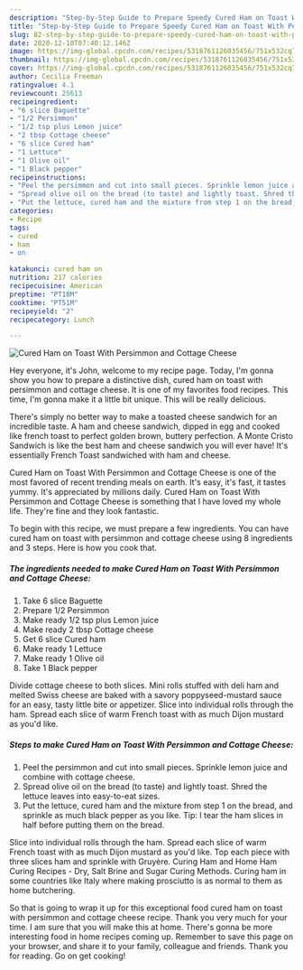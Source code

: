 ```yaml
---
description: "Step-by-Step Guide to Prepare Speedy Cured Ham on Toast With Persimmon and Cottage Cheese"
title: "Step-by-Step Guide to Prepare Speedy Cured Ham on Toast With Persimmon and Cottage Cheese"
slug: 82-step-by-step-guide-to-prepare-speedy-cured-ham-on-toast-with-persimmon-and-cottage-cheese
date: 2020-12-10T07:40:12.146Z
image: https://img-global.cpcdn.com/recipes/5318761126035456/751x532cq70/cured-ham-on-toast-with-persimmon-and-cottage-cheese-recipe-main-photo.jpg
thumbnail: https://img-global.cpcdn.com/recipes/5318761126035456/751x532cq70/cured-ham-on-toast-with-persimmon-and-cottage-cheese-recipe-main-photo.jpg
cover: https://img-global.cpcdn.com/recipes/5318761126035456/751x532cq70/cured-ham-on-toast-with-persimmon-and-cottage-cheese-recipe-main-photo.jpg
author: Cecilia Freeman
ratingvalue: 4.1
reviewcount: 25613
recipeingredient:
- "6 slice Baguette"
- "1/2 Persimmon"
- "1/2 tsp plus Lemon juice"
- "2 tbsp Cottage cheese"
- "6 slice Cured ham"
- "1 Lettuce"
- "1 Olive oil"
- "1 Black pepper"
recipeinstructions:
- "Peel the persimmon and cut into small pieces. Sprinkle lemon juice and combine with cottage cheese."
- "Spread olive oil on the bread (to taste) and lightly toast. Shred the lettuce leaves into easy-to-eat sizes."
- "Put the lettuce, cured ham and the mixture from step 1 on the bread, and sprinkle as much black pepper as you like. Tip: I tear the ham slices in half before putting them on the bread."
categories:
- Recipe
tags:
- cured
- ham
- on

katakunci: cured ham on 
nutrition: 217 calories
recipecuisine: American
preptime: "PT18M"
cooktime: "PT51M"
recipeyield: "2"
recipecategory: Lunch

---
```



![Cured Ham on Toast With Persimmon and Cottage Cheese](https://img-global.cpcdn.com/recipes/5318761126035456/751x532cq70/cured-ham-on-toast-with-persimmon-and-cottage-cheese-recipe-main-photo.jpg)

Hey everyone, it's John, welcome to my recipe page. Today, I'm gonna show you how to prepare a distinctive dish, cured ham on toast with persimmon and cottage cheese. It is one of my favorites food recipes. This time, I'm gonna make it a little bit unique. This will be really delicious.

There&#39;s simply no better way to make a toasted cheese sandwich for an incredible taste. A ham and cheese sandwich, dipped in egg and cooked like french toast to perfect golden brown, buttery perfection. A Monte Cristo Sandwich is like the best ham and cheese sandwich you will ever have! It&#39;s essentially French Toast sandwiched with ham and cheese.

Cured Ham on Toast With Persimmon and Cottage Cheese is one of the most favored of recent trending meals on earth. It's easy, it's fast, it tastes yummy. It's appreciated by millions daily. Cured Ham on Toast With Persimmon and Cottage Cheese is something that I have loved my whole life. They're fine and they look fantastic.


To begin with this recipe, we must prepare a few ingredients. You can have cured ham on toast with persimmon and cottage cheese using 8 ingredients and 3 steps. Here is how you cook that.

<!--inarticleads1-->

##### The ingredients needed to make Cured Ham on Toast With Persimmon and Cottage Cheese:

1. Take 6 slice Baguette
1. Prepare 1/2 Persimmon
1. Make ready 1/2 tsp plus Lemon juice
1. Make ready 2 tbsp Cottage cheese
1. Get 6 slice Cured ham
1. Make ready 1 Lettuce
1. Make ready 1 Olive oil
1. Take 1 Black pepper


Divide cottage cheese to both slices. Mini rolls stuffed with deli ham and melted Swiss cheese are baked with a savory poppyseed-mustard sauce for an easy, tasty little bite or appetizer. Slice into individual rolls through the ham. Spread each slice of warm French toast with as much Dijon mustard as you&#39;d like. 

<!--inarticleads2-->

##### Steps to make Cured Ham on Toast With Persimmon and Cottage Cheese:

1. Peel the persimmon and cut into small pieces. Sprinkle lemon juice and combine with cottage cheese.
1. Spread olive oil on the bread (to taste) and lightly toast. Shred the lettuce leaves into easy-to-eat sizes.
1. Put the lettuce, cured ham and the mixture from step 1 on the bread, and sprinkle as much black pepper as you like. Tip: I tear the ham slices in half before putting them on the bread.


Slice into individual rolls through the ham. Spread each slice of warm French toast with as much Dijon mustard as you&#39;d like. Top each piece with three slices ham and sprinkle with Gruyère. Curing Ham and Home Ham Curing Recipes - Dry, Salt Brine and Sugar Curing Methods. Curing ham in some countries like Italy where making prosciutto is as normal to them as home butchering. 

So that is going to wrap it up for this exceptional food cured ham on toast with persimmon and cottage cheese recipe. Thank you very much for your time. I am sure that you will make this at home. There's gonna be more interesting food in home recipes coming up. Remember to save this page on your browser, and share it to your family, colleague and friends. Thank you for reading. Go on get cooking!
